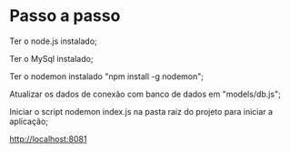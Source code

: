 <h1> Passo a passo </h1>

<p>Ter o node.js instalado;</p>
<p>Ter o MySql instalado;</p>
<p>Ter o nodemon instalado "npm install -g nodemon";</p>
<p>Atualizar os dados de conexão com banco de dados em "models/db.js";</p>
<p>Iniciar o script nodemon index.js na pasta raiz do projeto para iniciar a aplicação;</p>

<p><a href="http://localhost:8081"> http://localhost:8081 </a></p>
